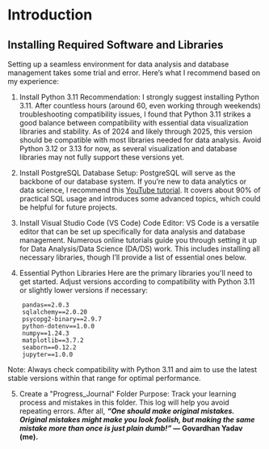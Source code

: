 # Introduction

## Installing Required Software and Libraries

Setting up a seamless environment for data analysis and database management takes some trial and error. Here’s what I recommend based on my experience:

1. Install Python 3.11
Recommendation: I strongly suggest installing Python 3.11. After countless hours (around 60, even working through weekends) troubleshooting compatibility issues, I found that Python 3.11 strikes a good balance between compatibility with essential data visualization libraries and stability. As of 2024 and likely through 2025, this version should be compatible with most libraries needed for data analysis. Avoid Python 3.12 or 3.13 for now, as several visualization and database libraries may not fully support these versions yet.

2. Install PostgreSQL
Database Setup: PostgreSQL will serve as the backbone of our database system. If you’re new to data analytics or data science, I recommend this [YouTube tutorial](https://youtu.be/85pG_pDkITY?si=V0DzvXep8gzjum-j). It covers about 90% of practical SQL usage and introduces some advanced topics, which could be helpful for future projects.

3. Install Visual Studio Code (VS Code)
Code Editor: VS Code is a versatile editor that can be set up specifically for data analysis and database management. Numerous online tutorials guide you through setting it up for Data Analysis/Data Science (DA/DS) work. This includes installing all necessary libraries, though I’ll provide a list of essential ones below.

4. Essential Python Libraries
Here are the primary libraries you'll need to get started. Adjust versions according to compatibility with Python 3.11 or slightly lower versions if necessary:

```
    pandas==2.0.3
    sqlalchemy==2.0.20
    psycopg2-binary==2.9.7
    python-dotenv==1.0.0
    numpy==1.24.3
    matplotlib==3.7.2
    seaborn==0.12.2
    jupyter==1.0.0
```

Note: Always check compatibility with Python 3.11 and aim to use the latest stable versions within that range for optimal performance.

5. Create a "Progress_Journal" Folder
Purpose: Track your learning process and mistakes in this folder. This log will help you avoid repeating errors. After all, **_“One should make original mistakes. Original mistakes might make you look foolish, but making the same mistake more than once is just plain dumb!”_ — Govardhan Yadav (me).**
